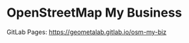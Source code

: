OpenStreetMap My Business 
=========================


GitLab Pages: https://geometalab.gitlab.io/osm-my-biz